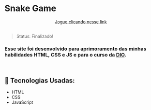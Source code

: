 ﻿# Snake Game

<div align="center"> 
<a href="https://juanlima10.github.io/snakeGame/">Jogue clicando nesse link</a>
</div>

</br>

> Status: Finalizado!

### Esse site foi desenvolvido para aprimoramento das minhas habilidades HTML, CSS e JS e para o curso da <a href="https://web.dio.me/home">DIO</a>.

<br/>

## 🧪 Tecnologias Usadas:

+ HTML
+ CSS
+ JavaScript
